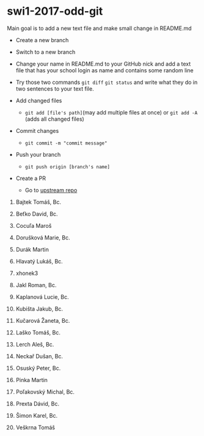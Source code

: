 # swi1-2017-odd-git

Main goal is to add a new text file and make small change in README.md

* Create a new branch 

* Switch to a new branch

* Change your name in README.md to your GitHub nick and add a text file that has your school login as name and contains some random line

* Try those two commands `git diff` `git status` and write what they do in two sentences to your text file. 

* Add changed files 

  * `git add [file's path]`(may add multiple files at once) or `git add -A` (adds all changed files)

* Commit changes

  * `git commit -m "commit message"`

* Push your branch

  * `git push origin [branch's name]`

* Create a PR

  * Go to [upstream repo](https://github.com/RoadToSoftwareFactory/swi1-2017-odd-git) 



1.	Bajtek Tomáš, Bc.


2.	Beťko David, Bc.


3.	Cocuľa Maroš


4.	Dorušková Marie, Bc.


5.	Durák Martin


6.	Hlavatý Lukáš, Bc.


7.	xhonek3


8.	Jakl Roman, Bc.


9.	Kaplanová Lucie, Bc.


10.	Kubišta Jakub, Bc.


11.	Kučarová Žaneta, Bc.


12.	Laško Tomáš, Bc.


13.	Lerch Aleš, Bc.


14.	Neckař Dušan, Bc.


15.	Osuský Peter, Bc.


16.	Pinka Martin


17.	Poľakovský Michal, Bc.


18.	Prexta Dávid, Bc.


19.	Šimon Karel, Bc.


20.	Veškrna Tomáš

